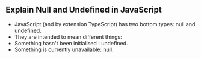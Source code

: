 ## Explain Null and Undefined in JavaScript

- JavaScript (and by extension TypeScript) has two bottom types: null and undefined.
- They are intended to mean different things:
- Something hasn't been initialised : undefined.
- Something is currently unavailable: null.
